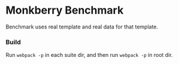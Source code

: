 # Monkberry Benchmark

Benchmark uses real template and real data for that template.

### Build

Run `webpack -p` in each suite dir, and then run `webpack -p` in root dir. 
